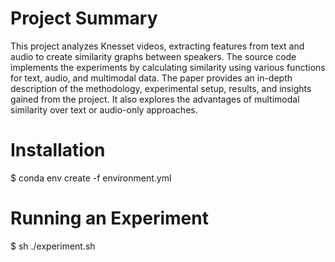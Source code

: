 # Project Summary
This project analyzes Knesset videos, extracting features from text and audio to create similarity graphs between speakers. 
The source code implements the experiments by calculating similarity using various functions for text, audio, and multimodal data. 
The paper provides an in-depth description of the methodology, experimental setup, results, and insights gained from the project. 
It also explores the advantages of multimodal similarity over text or audio-only approaches.

# Installation
$ conda env create -f environment.yml

# Running an Experiment
$ sh ./experiment.sh